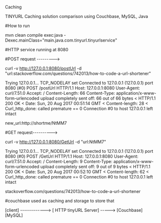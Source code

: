 Caching

TINYURL Caching solution comparison using Couchbase, MySQL, Java

#How to run 

mvn clean compile exec:java -Dexec.mainClass="main.java.com.tinyurl.tinyurlservice"

#HTTP service running at 8080

#POST request --------->

curl -v http://127.0.0.1:8080/postUrl -d "url:stackoverflow.com/questions/742013/how-to-code-a-url-shortener"

Trying 127.0.0.1...
TCP_NODELAY set
Connected to 127.0.0.1 (127.0.0.1) port 8080 (#0)
POST /postUrl HTTP/1.1 Host: 127.0.0.1:8080 User-Agent: curl/7.51.0 Accept: / Content-Length: 66 Content-Type: application/x-www-form-urlencoded
upload completely sent off: 66 out of 66 bytes < HTTP/1.1 200 OK < Date: Sun, 20 Aug 2017 00:51:14 GMT < Content-length: 28 <
Curl_http_done: called premature == 0
Connection #0 to host 127.0.0.1 left intact 

new_url:http://shortme/NtMM7


#GET request---------->

curl -v http://127.0.0.1:8080/GetUrl -d "url:NtMM7"

Trying 127.0.0.1...
TCP_NODELAY set
Connected to 127.0.0.1 (127.0.0.1) port 8080 (#0)
POST /GetUrl HTTP/1.1 Host: 127.0.0.1:8080 User-Agent: curl/7.51.0 Accept: / Content-Length: 9 Content-Type: application/x-www-form-urlencoded
upload completely sent off: 9 out of 9 bytes < HTTP/1.1 200 OK < Date: Sun, 20 Aug 2017 00:52:10 GMT < Content-length: 62 <
Curl_http_done: called premature == 0
Connection #0 to host 127.0.0.1 left intact

stackoverflow.com/questions/742013/how-to-code-a-url-shortener

#couchbase used as caching and storage to store that

[client] -------------> [ HTTP tinyURL Server] -----> [Couchbase] [MySQL]

